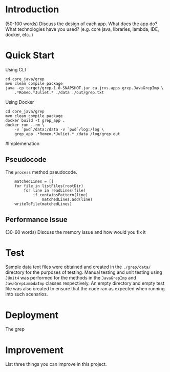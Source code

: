 # Introduction
(50-100 words)
Discuss the design of each app. What does the app do? What technologies have you used? (e.g. core java, libraries, lambda, IDE, docker, etc..)

# Quick Start
Using CLI
```angular2html
cd core_java/grep
mvn clean compile package
java -cp target/grep-1.0-SNAPSHOT.jar ca.jrvs.apps.grep.JavaGrepImp \
    .*Romeo.*Juliet.* ./data ./out/grep.txt
```

Using Docker
```angular2html
cd core_java/grep
mvn clean compile package
docker build -t grep_app .
docker run --rm \
    -v `pwd`/data:/data -v `pwd`/log:/log \
    grep_app .*Romeo.*Juliet.* /data /log/grep.out
```

#Implemenation
## Pseudocode
The `process` method pseudocode.
```angular2html
    matchedLines = []
    for file in listFiles(rootDir)
        for line in readLines(file)
            if containsPattern(line)
                matchedLines.add(line)
    writeToFile(matchedLines)
```

## Performance Issue
(30-60 words)
Discuss the memory issue and how would you fix it

# Test
Sample data text files were obtained and created in the
`./grep/data/` directory for the purposes of testing. Manual 
testing and unit testing using `JUnit4` was performed for the 
methods in the `JavaGrepImp` and `JavaGrepLambdaImp` classes
respectively. An empty directory and empty test file was also
created to ensure that the code ran as expected when running
into such scenarios.

# Deployment
The grep

# Improvement
List three things you can improve in this project.
